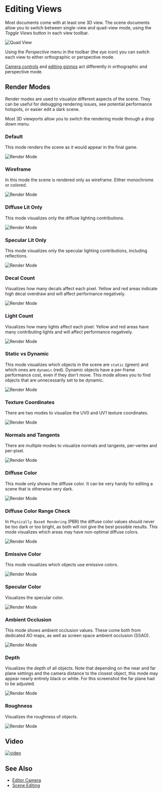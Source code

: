 # Editing Views

Most documents come with at least one 3D view. The scene documents allow you to switch between single-view and quad-view mode, using the *Toggle Views* button in each view toolbar.

![Quad View](media/quad-view.jpg)

Using the *Perspective* menu in the toolbar (the *eye* icon) you can switch each view to either orthographic or perspective mode.

[Camera controls](../scenes/editor-camera.md) and [editing gizmos](../scenes/gizmos.md) act differently in orthographic and perspective mode.

## Render Modes

Render modes are used to visualize different aspects of the scene. They can be useful for debugging rendering issues, see potential performance hotspots, or easier edit a dark scene.

Most 3D viewports allow you to switch the rendering mode through a drop down menu.

### Default

This mode renders the scene as it would appear in the final game.

![Render Mode](media/render-mode-default.jpg)

### Wireframe

In this mode the scene is rendered only as wireframe. Either monochrome or colored.

![Render Mode](media/render-mode-wireframe-color.jpg)
<!-- ![Render Mode](media/render-mode-wireframe-mono.jpg) -->

### Diffuse Lit Only

This mode visualizes only the diffuse lighting contributions.

![Render Mode](media/render-mode-lit.jpg)

### Specular Lit Only

This mode visualizes only the specular lighting contributions, including reflections.

![Render Mode](media/render-mode-specular-lit.jpg)

### Decal Count

Visualizes how many decals affect each pixel. Yellow and red areas indicate high decal overdraw and will affect performance negatively.

![Render Mode](media/render-mode-decals.jpg)

### Light Count

Visualizes how many lights affect each pixel. Yellow and red areas have many contributing lights and will affect performance negatively.

![Render Mode](media/render-mode-lights.jpg)

### Static vs Dynamic

This mode visualizes which objects in the scene are `static` (green) and which ones are `dynamic` (red). Dynamic objects have a per-frame performance cost, even if they don't move. This mode allows you to find objects that are unnecessarily set to be dynamic.

![Render Mode](media/render-mode-static-dynamic.jpg)

### Texture Coordinates

There are two modes to visualize the UV0 and UV1 texture coordinates.

![Render Mode](media/render-mode-uv0.jpg)

### Normals and Tangents

There are multiple modes to visualize normals and tangents, per-vertex and per-pixel.

![Render Mode](media/render-mode-pixelnormal.jpg)
<!-- ![Render Mode](media/render-mode-vertexnormal.jpg) -->
<!-- ![Render Mode](media/render-mode-vertextangent.jpg) -->

### Diffuse Color

This mode only shows the diffuse color. It can be very handy for editing a scene that is otherwise very dark.

![Render Mode](media/render-mode-color.jpg)

### Diffuse Color Range Check

In `Physically Based Rendering` (PBR) the diffuse color values should never be too dark or too bright, as both will not give the best possible results. This mode visualizes which areas may have non-optimal diffuse colors.

![Render Mode](media/render-mode-colorcheck.jpg)

### Emissive Color

This mode visualizes which objects use emissive colors.

![Render Mode](media/render-mode-emissive.jpg)

### Specular Color

Visualizes the specular color.

![Render Mode](media/render-mode-specular.jpg)

### Ambient Occlusion

This mode shows ambient occlusion values. These come both from dedicated AO maps, as well as screen space ambient occlusion (SSAO).

![Render Mode](media/render-mode-ao.jpg)

### Depth

Visualizes the depth of all objects. Note that depending on the near and far plane settings and the camera distance to the closest object, this mode may appear nearly entirely black or white. For this screenshot the far plane had to be adjusted.

![Render Mode](media/render-mode-depth.jpg)

### Roughness

Visualizes the roughness of objects.

![Render Mode](media/render-mode-roughness.jpg)

## Video

[![video](https://img.youtube.com/vi/2erB3AfSAJ0/0.jpg)](https://www.youtube.com/watch?v=2erB3AfSAJ0)

## See Also


* [Editor Camera](../scenes/editor-camera.md)
* [Scene Editing](../scenes/scene-editing.md)
